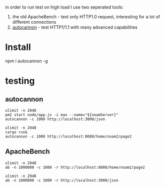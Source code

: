 in order to run test on high load I use two seperated tools:
1. the old ApacheBench - test only HTTP1.0 request, interesting for a lot of different connections
2. [autocannon](https://github.com/mcollina/autocannon) - test HTTP1/1.1 with many advanced capabilities

# Install
npm i autocannon -g


# testing
## autocannon
```
ulimit -n 2048
pm2 start node/app.js -i max --name="${noamServer}"
autocannon -c 1000 http://localhost:3000/json
```

```
ulimit -n 2048
cargo run& 
autocannon -c 1000 http://localhost:8080/home/noam2/page2
```

## ApacheBench
```
ulimit -n 2048
ab -n 1000000 -c 1000 -r http://localhost:8080/home/noam2/page2
```

```
ulimit -n 2048
ab -n 1000000 -c 1000 -r http://localhost:3000/json
```
